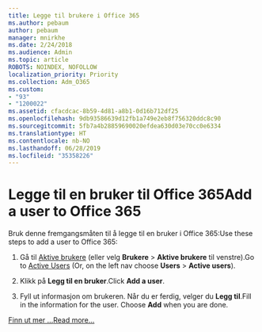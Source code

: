 ```yaml
---
title: Legge til brukere i Office 365
ms.author: pebaum
author: pebaum
manager: mnirkhe
ms.date: 2/24/2018
ms.audience: Admin
ms.topic: article
ROBOTS: NOINDEX, NOFOLLOW
localization_priority: Priority
ms.collection: Adm_O365
ms.custom:
- "93"
- "1200022"
ms.assetid: cfacdcac-8b59-4d81-a8b1-0d16b712df25
ms.openlocfilehash: 9db93586639d12fb1a749e2eb8f756320ddc8c90
ms.sourcegitcommit: 5fb7a4b28859690020efdea630d03e70cc0e6334
ms.translationtype: HT
ms.contentlocale: nb-NO
ms.lasthandoff: 06/28/2019
ms.locfileid: "35358226"
---
```

# <a name="add-a-user-to-office-365"></a><span data-ttu-id="2a33f-102">Legge til en bruker til Office 365</span><span class="sxs-lookup"><span data-stu-id="2a33f-102">Add a user to Office 365</span></span>

<span data-ttu-id="2a33f-103">Bruk denne fremgangsmåten til å legge til en bruker i Office 365:</span><span class="sxs-lookup"><span data-stu-id="2a33f-103">Use these steps to add a user to Office 365:</span></span>
  
1. <span data-ttu-id="2a33f-104">Gå til [Aktive brukere](https://admin.microsoft.com/Adminportal/Home?source=applauncher#/users) (eller velg **Brukere** \> **Aktive brukere** til venstre).</span><span class="sxs-lookup"><span data-stu-id="2a33f-104">Go to [Active Users](https://admin.microsoft.com/Adminportal/Home?source=applauncher#/users) (Or, on the left nav choose **Users** \> **Active users**).</span></span>

2. <span data-ttu-id="2a33f-105">Klikk på **Legg til en bruker**.</span><span class="sxs-lookup"><span data-stu-id="2a33f-105">Click **Add a user**.</span></span>

3. <span data-ttu-id="2a33f-p101">Fyll ut informasjon om brukeren. Når du er ferdig, velger du **Legg til**.</span><span class="sxs-lookup"><span data-stu-id="2a33f-p101">Fill in the information for the user. Choose **Add** when you are done.</span></span>

[<span data-ttu-id="2a33f-108">Finn ut mer ...</span><span class="sxs-lookup"><span data-stu-id="2a33f-108">Read more...</span></span>](https://support.office.com/article/1970f7d6-03b5-442f-b385-5880b9c256ec)
  